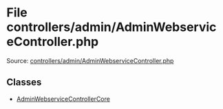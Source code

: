 File controllers/admin/AdminWebserviceController.php
=========

Source: [controllers/admin/AdminWebserviceController.php](https://github.com/PrestaShop/PrestaShop/blob/1.6.0.9/controllers/admin/AdminWebserviceController.php)


Classes
-------

* [AdminWebserviceControllerCore](class.AdminWebserviceControllerCore.md)

